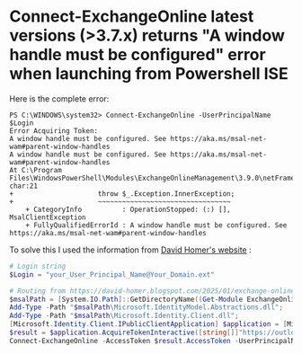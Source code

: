 # Connect-ExchangeOnline latest versions (>3.7.x) returns "A window handle must be configured" error when launching from Powershell ISE


Here is the complete error:

```output
PS C:\WINDOWS\system32> Connect-ExchangeOnline -UserPrincipalName $Login
Error Acquiring Token:
A window handle must be configured. See https://aka.ms/msal-net-wam#parent-window-handles
A window handle must be configured. See https://aka.ms/msal-net-wam#parent-window-handles
At C:\Program 
Files\WindowsPowerShell\Modules\ExchangeOnlineManagement\3.9.0\netFramework\ExchangeOnlineManagement.psm1:766 char:21
+                     throw $_.Exception.InnerException;
+                     ~~~~~~~~~~~~~~~~~~~~~~~~~~~~~~~~~
    + CategoryInfo          : OperationStopped: (:) [], MsalClientException
    + FullyQualifiedErrorId : A window handle must be configured. See https://aka.ms/msal-net-wam#parent-window-handles
```

To solve this I used the information from [David Homer's website](https://david-homer.blogspot.com/2025/01/exchange-online-management-powershell.html) :

```powershell
# Login string
$Login = "your_User_Principal_Name@Your_Domain.ext"

# Routing from https://david-homer.blogspot.com/2025/01/exchange-online-management-powershell.html
$msalPath = [System.IO.Path]::GetDirectoryName((Get-Module ExchangeOnlineManagement).Path);
Add-Type -Path "$msalPath\Microsoft.IdentityModel.Abstractions.dll";
Add-Type -Path "$msalPath\Microsoft.Identity.Client.dll";
[Microsoft.Identity.Client.IPublicClientApplication] $application = [Microsoft.Identity.Client.PublicClientApplicationBuilder]::Create("fb78d390-0c51-40cd-8e17-fdbfab77341b").WithDefaultRedirectUri().Build();
$result = $application.AcquireTokenInteractive([string[]]"https://outlook.office365.com/.default").ExecuteAsync().Result;
Connect-ExchangeOnline -AccessToken $result.AccessToken -UserPrincipalName $login;
```



